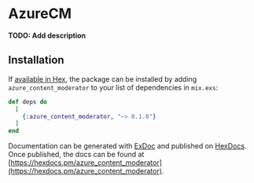 # AzureCM

**TODO: Add description**

## Installation

If [available in Hex](https://hex.pm/docs/publish), the package can be installed
by adding `azure_content_moderator` to your list of dependencies in `mix.exs`:

```elixir
def deps do
  [
    {:azure_content_moderator, "~> 0.1.0"}
  ]
end
```

Documentation can be generated with [ExDoc](https://github.com/elixir-lang/ex_doc)
and published on [HexDocs](https://hexdocs.pm). Once published, the docs can
be found at [https://hexdocs.pm/azure_content_moderator](https://hexdocs.pm/azure_content_moderator).

